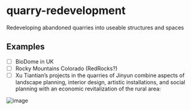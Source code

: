 # quarry-redevelopment
Redeveloping abandoned quarries into useable structures and spaces

## Examples
  - [ ] BioDome in UK
  - [ ] Rocky Mountains Colorado (RedRocks?)
  - [ ] Xu Tiantian’s projects in the quarries of Jinyun combine aspects of landscape planning, interior design, artistic installations, and social planning with an economic revitalization of the rural area:

![image](https://user-images.githubusercontent.com/146181/182270319-bd858a5b-e3a9-4f16-afcd-985b503c2a53.png)
